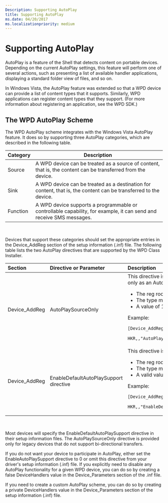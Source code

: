 ```yaml
---
Description: Supporting AutoPlay
title: Supporting AutoPlay
ms.date: 04/20/2017
ms.localizationpriority: medium
---
```


# Supporting AutoPlay


AutoPlay is a feature of the Shell that detects content on portable devices. Depending on the current AutoPlay settings, this feature will perform one of several actions, such as presenting a list of available handler applications, displaying a standard folder view of files, and so on.

In Windows Vista, the AutoPlay feature was extended so that a WPD device can provide a list of content types that it supports. Similarly, WPD applications can register content types that they support. (For more information about registering an application, see the WPD SDK.)

## <span id="The_WPD_AutoPlay_Scheme"></span><span id="the_wpd_autoplay_scheme"></span><span id="THE_WPD_AUTOPLAY_SCHEME"></span>The WPD AutoPlay Scheme


The WPD AutoPlay scheme integrates with the Windows Vista AutoPlay feature. It does so by supporting three AutoPlay categories, which are described in the following table.

| Category | Description                                                                                                         |
|----------|---------------------------------------------------------------------------------------------------------------------|
| Source   | A WPD device can be treated as a source of content, that is, the content can be transferred from the device.        |
| Sink     | A WPD device can be treated as a destination for content, that is, the content can be transferred to the device.    |
| Function | A WPD device supports a programmable or controllable capability, for example, it can send and receive SMS messages. |

 

Devices that support these categories should set the appropriate entries in the Device\_AddReg section of the setup information (.inf) file. The following table lists the two AutoPlay directives that are supported by the WPD Class Installer.

<table>
<colgroup>
<col width="33%" />
<col width="33%" />
<col width="33%" />
</colgroup>
<thead>
<tr class="header">
<th align="left">Section</th>
<th align="left">Directive or Parameter</th>
<th align="left">Description</th>
</tr>
</thead>
<tbody>
<tr class="odd">
<td align="left">Device_AddReg</td>
<td align="left">AutoPlaySourceOnly</td>
<td align="left">This directive is required for devices that act only as an AutoPlay source.
<ul>
<li>The reg root must be &quot;HKR&quot;.</li>
<li>The type must be 0x10001.</li>
<li>A value of 1 must be set.</li>
</ul>
<p>Example:</p>
<p><code>[Device_AddReg]</code></p>
<p><code>HKR,,&quot;AutoPlaySourceOnly&quot;,0x10001,1</code></p></td>
</tr>
<tr class="even">
<td align="left">Device_AddReg</td>
<td align="left">EnableDefaultAutoPlaySupport directive</td>
<td align="left">This directive is required.
<ul>
<li>The reg root must be &quot;HKR&quot;.</li>
<li>The type must be 0x10001.</li>
<li>A valid value (0 or 1) must be set.</li>
</ul>
<p>Example:</p>
<p><code>[Device_AddReg]</code></p>
<p><code>HKR,,&quot;EnableDefaultAutoPlaySupport&quot;,0x10001,1</code></p></td>
</tr>
</tbody>
</table>

 

Most devices will specify the EnableDefaultAutoPlaySupport directive in their setup information files. The AutoPlaySourceOnly directive is provided only for legacy devices that do not support bi-directional transfers.

If you do not want your device to participate in AutoPlay, either set the EnableAutoPlaySupport directive to 0 or omit this directive from your driver's setup information (.inf) file. If you explicitly need to disable any AutoPlay functionality for a given WPD device, you can do so by creating a false DeviceHandlers value in the Device\_Parameters section of the .inf file.

If you need to create a custom AutoPlay scheme, you can do so by creating a private DeviceHandlers value in the Device\_Parameters section of the setup information (.inf) file.

 

 




